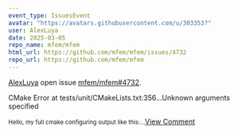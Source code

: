 ```yaml
---
event_type: IssuesEvent
avatar: "https://avatars.githubusercontent.com/u/303353?"
user: AlexLuya
date: 2025-03-05
repo_name: mfem/mfem
html_url: https://github.com/mfem/mfem/issues/4732
repo_url: https://github.com/mfem/mfem
---
```


<a href='https://github.com/AlexLuya' target='_blank'>AlexLuya</a> open issue <a href='https://github.com/mfem/mfem/issues/4732' target='_blank'>mfem/mfem#4732</a>.

<p>CMake Error at tests/unit/CMakeLists.txt:356...Unknown arguments specified</p><small>Hello, my full cmake configuring output like this:...</small><a href='https://github.com/mfem/mfem/issues/4732' target='_blank'>View Comment</a>